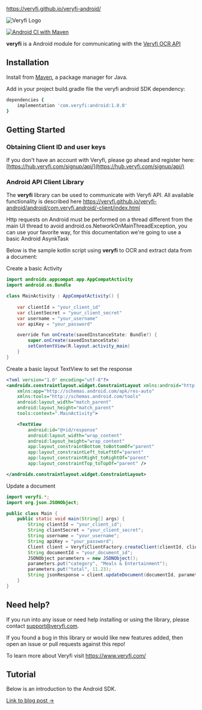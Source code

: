 https://veryfi.github.io/veryfi-android/

![Veryfi Logo](https://cdn.veryfi.com/logos/veryfi-logo-wide-github.png)

[![Android CI with Maven](https://github.com/veryfi/veryfi-android/actions/workflows/workflow.yml/badge.svg)](https://github.com/veryfi/veryfi-android/actions/workflows/workflow.yml)

**veryfi** is a Android module for communicating with the [Veryfi OCR API](https://veryfi.com/api/)

## Installation

Install from [Maven](https://mvnrepository.com/), a
package manager for Java.


Add in your project build.gradle file the veryfi android SDK dependency:
```ruby
dependencies {
    implementation 'com.veryfi:android:1.0.0'
}
```

## Getting Started

### Obtaining Client ID and user keys
If you don't have an account with Veryfi, please go ahead and register here: [https://hub.veryfi.com/signup/api/](https://hub.veryfi.com/signup/api/)

### Android API Client Library
The **veryfi** library can be used to communicate with Veryfi API. All available functionality is described here https://veryfi.github.io/veryfi-android/android/com.veryfi.android/-client/index.html

Http requests on Android must be performed on a thread different from the main UI thread to avoid android.os.NetworkOnMainThreadException, you can use your favorite way, for this documentation we're going to use a basic Android AsynkTask

Below is the sample kotlin script using **veryfi** to OCR and extract data from a document:

Create a basic Activity
```java
import androidx.appcompat.app.AppCompatActivity
import android.os.Bundle

class MainActivity : AppCompatActivity() {
    
    var clientId = "your_client_id"
    var clientSecret = "your_client_secret"
    var username = "your_username"
    var apiKey = "your_password"

    override fun onCreate(savedInstanceState: Bundle?) {
        super.onCreate(savedInstanceState)
        setContentView(R.layout.activity_main)
    }
}
```

Create a basic layout TextView to set the response
```xml
<?xml version="1.0" encoding="utf-8"?>
<androidx.constraintlayout.widget.ConstraintLayout xmlns:android="http://schemas.android.com/apk/res/android"
    xmlns:app="http://schemas.android.com/apk/res-auto"
    xmlns:tools="http://schemas.android.com/tools"
    android:layout_width="match_parent"
    android:layout_height="match_parent"
    tools:context=".MainActivity">

    <TextView
        android:id="@+id/response"
        android:layout_width="wrap_content"
        android:layout_height="wrap_content"
        app:layout_constraintBottom_toBottomOf="parent"
        app:layout_constraintLeft_toLeftOf="parent"
        app:layout_constraintRight_toRightOf="parent"
        app:layout_constraintTop_toTopOf="parent" />

</androidx.constraintlayout.widget.ConstraintLayout>
```

Update a document
```java
import veryfi.*;
import org.json.JSONObject;

public class Main {
    public static void main(String[] args) {
        String clientId = "your_client_id";
        String clientSecret = "your_client_secret";
        String username = "your_username";
        String apiKey = "your_password";
        Client client = VeryfiClientFactory.createClient(clientId, clientSecret, username, apiKey);
        String documentId = "your_document_id";
        JSONObject parameters = new JSONObject();
        parameters.put("category", "Meals & Entertainment");
        parameters.put("total", 11.23);
        String jsonResponse = client.updateDocument(documentId, parameters);
    }
}
```


## Need help?
If you run into any issue or need help installing or using the library, please contact support@veryfi.com.

If you found a bug in this library or would like new features added, then open an issue or pull requests against this repo!

To learn more about Veryfi visit https://www.veryfi.com/

## Tutorial


Below is an introduction to the Android SDK.


[Link to blog post →](https://www.veryfi.com/android/)

